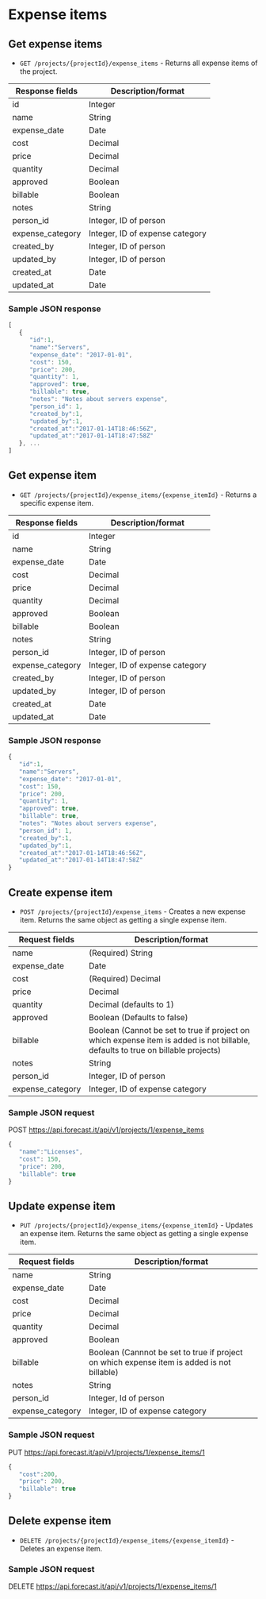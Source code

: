 # Expense items

## Get expense items

* `GET /projects/{projectId}/expense_items` - Returns all expense items of the project.

| Response fields     | Description/format              |
| ------------------- | ------------------------------- |
| id                  | Integer                         |
| name                | String                          |
| expense_date        | Date                            |
| cost                | Decimal                         |
| price               | Decimal                         |
| quantity            | Decimal                         |
| approved            | Boolean                         |
| billable            | Boolean                         |
| notes               | String                          |
| person_id           | Integer, ID of person           |
| expense_category    | Integer, ID of expense category |
| created_by          | Integer, ID of person           |
| updated_by          | Integer, ID of person           |
| created_at          | Date                            |
| updated_at          | Date                            |

### Sample JSON response

```javascript
[
   {
      "id":1,
      "name":"Servers",
      "expense_date": "2017-01-01",
      "cost": 150,
      "price": 200,
      "quantity": 1,
      "approved": true,
      "billable": true,
      "notes": "Notes about servers expense",
      "person_id": 1,
      "created_by":1,
      "updated_by":1,
      "created_at":"2017-01-14T18:46:56Z",
      "updated_at":"2017-01-14T18:47:58Z"
   }, ...
]
```

## Get expense item

* `GET /projects/{projectId}/expense_items/{expense_itemId}` - Returns a specific expense item.

| Response fields     | Description/format              |
| ------------------- | ------------------------------- |
| id                  | Integer                         |
| name                | String                          |
| expense_date        | Date                            |
| cost                | Decimal                         |
| price               | Decimal                         |
| quantity            | Decimal                         |
| approved            | Boolean                         |
| billable            | Boolean                         |
| notes               | String                          |
| person_id           | Integer, ID of person           |
| expense_category    | Integer, ID of expense category |
| created_by          | Integer, ID of person           |
| updated_by          | Integer, ID of person           |
| created_at          | Date                            |
| updated_at          | Date                            |

### Sample JSON response

```javascript
{
   "id":1,
   "name":"Servers",
   "expense_date": "2017-01-01",
   "cost": 150,
   "price": 200,
   "quantity": 1,
   "approved": true,
   "billable": true,
   "notes": "Notes about servers expense",
   "person_id": 1,
   "created_by":1,
   "updated_by":1,
   "created_at":"2017-01-14T18:46:56Z",
   "updated_at":"2017-01-14T18:47:58Z"
}
```

## Create expense item

* `POST /projects/{projectId}/expense_items` - Creates a new expense item. Returns the same object as getting a single expense item.

| Request fields   | Description/format                                                                                                                |
| ---------------- | --------------------------------------------------------------------------------------------------------------------------------- |
| name             | (Required) String                                                                                                                 |
| expense_date     | Date                                                                                                                              |
| cost             | (Required) Decimal                                                                                                                |
| price            | Decimal                                                                                                                           |
| quantity         | Decimal (defaults to 1)                                                                                                    |
| approved         | Boolean (Defaults to false)                                                                                                        |
| billable         | Boolean (Cannot be set to true if project on which expense item is added is not billable, defaults to true on billable projects) |
| notes            | String                                                                                                                            |
| person_id        | Integer, ID of person                                                                                                             |
| expense_category | Integer, ID of expense category

### Sample JSON request

POST https://api.forecast.it/api/v1/projects/1/expense_items

```javascript
{
   "name":"Licenses",
   "cost": 150,
   "price": 200,
   "billable": true
}
```

## Update expense item

* `PUT /projects/{projectId}/expense_items/{expense_itemId}` - Updates an expense item. Returns the same object as getting a single expense item.

| Request fields   | Description/format                                                                         |
| ---------------- | ------------------------------------------------------------------------------------------ |
| name             | String                                                                                     |
| expense_date     | Date                                                                                       |
| cost             | Decimal                                                                                    |
| price            | Decimal                                                                                    |
| quantity         | Decimal                                                                                    |
| approved         | Boolean                                                                                    |
| billable         | Boolean (Cannnot be set to true if project on which expense item is added is not billable) |
| notes            | String                                                                                     |
| person_id        | Integer, Id of person                                                                      |
| expense_category | Integer, ID of expense category                                                            |

### Sample JSON request

PUT https://api.forecast.it/api/v1/projects/1/expense_items/1

```javascript
{
   "cost":200,
   "price": 200,
   "billable": true
}
```

## Delete expense item

* `DELETE /projects/{projectId}/expense_items/{expense_itemId}` - Deletes an expense item.

### Sample JSON request

DELETE https://api.forecast.it/api/v1/projects/1/expense_items/1
